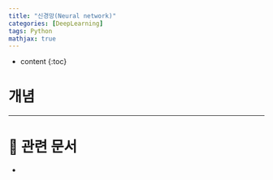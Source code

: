 ```yaml
---
title: "신경망(Neural network)"
categories: [DeepLearning]
tags: Python
mathjax: true
---
```


* content
{:toc}
# 개념



---

# 📌 관련 문서

-   

